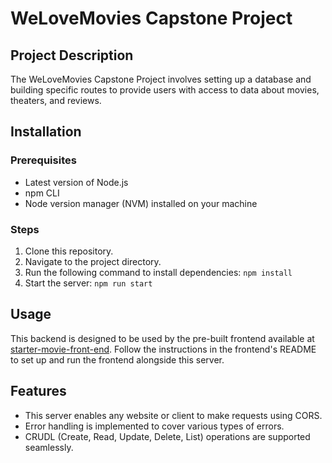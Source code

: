 # WeLoveMovies Capstone Project

## Project Description

The WeLoveMovies Capstone Project involves setting up a database and building specific routes to provide users with access to data about movies, theaters, and reviews.

## Installation

### Prerequisites

- Latest version of Node.js
- npm CLI
- Node version manager (NVM) installed on your machine

### Steps

1. Clone this repository.
2. Navigate to the project directory.
3. Run the following command to install dependencies: `npm install`
4. Start the server: `npm run start`


## Usage

This backend is designed to be used by the pre-built frontend available at [starter-movie-front-end](https://github.com/Thinkful-Ed/starter-movie-front-end). Follow the instructions in the frontend's README to set up and run the frontend alongside this server.

## Features

- This server enables any website or client to make requests using CORS.
- Error handling is implemented to cover various types of errors.
- CRUDL (Create, Read, Update, Delete, List) operations are supported seamlessly.
